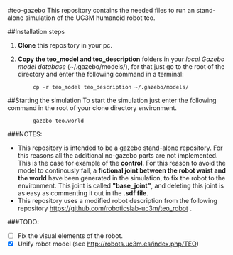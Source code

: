 #teo-gazebo
This repository contains the needed files to run an stand-alone simulation of the UC3M humanoid robot teo.

##Installation steps
1. **Clone** this repository in your pc.
 
2. **Copy the teo_model and teo_description** folders in your *local Gazebo model database* (~/.gazebo/models/), for that just go to the root of the directory and enter the following command in a terminal:

```
		cp -r teo_model teo_description ~/.gazebo/models/
```

##Starting the simulation
To start the simulation just enter the following command in the root of your clone directory environment.

```
		gazebo teo.world
```

###NOTES:
- This repository is intended to be a gazebo stand-alone repository. For this reasons all the additional no-gazebo parts are not implemented. This is the case for example of the **control**. For this reason to avoid the model to continously fall, a **fictional joint between the robot waist and the world** have been generated in the simulation, to fix the robot to the environment. This joint is called **"base_joint"**, and deleting this joint is as easy as commenting it out in the **.sdf file**.
- This repository uses a modified robot description from the following repository <https://github.com/roboticslab-uc3m/teo_robot> .

###TODO:
- [ ] Fix the visual elements of the robot.
- [X] Unify robot model (see <http://robots.uc3m.es/index.php/TEO>)
